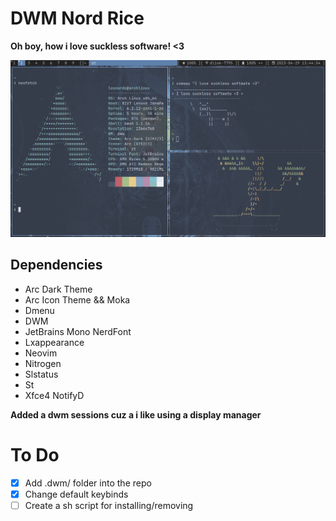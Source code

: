 # DWM Nord Rice
**Oh boy, how i love suckless software! <3**

![dwm_nord](https://github.com/koidfas/dwm-nord-rice/blob/main/dwm_nord.png)

## Dependencies
  * Arc Dark Theme
  * Arc Icon Theme && Moka
  * Dmenu
  * DWM
  * JetBrains Mono NerdFont
  * Lxappearance
  * Neovim
  * Nitrogen 
  * Slstatus
  * St
  * Xfce4 NotifyD

**Added a dwm sessions cuz a i like using a display manager**

# To Do 
- [x]   Add .dwm/ folder into the repo
- [x]   Change default keybinds
- [ ]   Create a sh script for installing/removing
